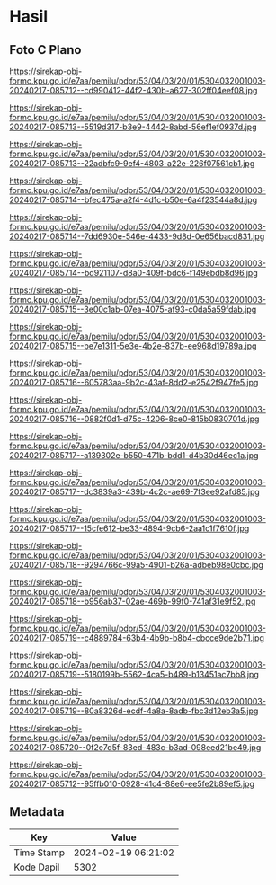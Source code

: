 # Hasil

## Foto C Plano

https://sirekap-obj-formc.kpu.go.id/e7aa/pemilu/pdpr/53/04/03/20/01/5304032001003-20240217-085712--cd990412-44f2-430b-a627-302ff04eef08.jpg

https://sirekap-obj-formc.kpu.go.id/e7aa/pemilu/pdpr/53/04/03/20/01/5304032001003-20240217-085713--5519d317-b3e9-4442-8abd-56ef1ef0937d.jpg

https://sirekap-obj-formc.kpu.go.id/e7aa/pemilu/pdpr/53/04/03/20/01/5304032001003-20240217-085713--22adbfc9-9ef4-4803-a22e-226f07561cb1.jpg

https://sirekap-obj-formc.kpu.go.id/e7aa/pemilu/pdpr/53/04/03/20/01/5304032001003-20240217-085714--bfec475a-a2f4-4d1c-b50e-6a4f23544a8d.jpg

https://sirekap-obj-formc.kpu.go.id/e7aa/pemilu/pdpr/53/04/03/20/01/5304032001003-20240217-085714--7dd6930e-546e-4433-9d8d-0e656bacd831.jpg

https://sirekap-obj-formc.kpu.go.id/e7aa/pemilu/pdpr/53/04/03/20/01/5304032001003-20240217-085714--bd921107-d8a0-409f-bdc6-f149ebdb8d96.jpg

https://sirekap-obj-formc.kpu.go.id/e7aa/pemilu/pdpr/53/04/03/20/01/5304032001003-20240217-085715--3e00c1ab-07ea-4075-af93-c0da5a59fdab.jpg

https://sirekap-obj-formc.kpu.go.id/e7aa/pemilu/pdpr/53/04/03/20/01/5304032001003-20240217-085715--be7e1311-5e3e-4b2e-837b-ee968d19789a.jpg

https://sirekap-obj-formc.kpu.go.id/e7aa/pemilu/pdpr/53/04/03/20/01/5304032001003-20240217-085716--605783aa-9b2c-43af-8dd2-e2542f947fe5.jpg

https://sirekap-obj-formc.kpu.go.id/e7aa/pemilu/pdpr/53/04/03/20/01/5304032001003-20240217-085716--0882f0d1-d75c-4206-8ce0-815b0830701d.jpg

https://sirekap-obj-formc.kpu.go.id/e7aa/pemilu/pdpr/53/04/03/20/01/5304032001003-20240217-085717--a139302e-b550-471b-bdd1-d4b30d46ec1a.jpg

https://sirekap-obj-formc.kpu.go.id/e7aa/pemilu/pdpr/53/04/03/20/01/5304032001003-20240217-085717--dc3839a3-439b-4c2c-ae69-7f3ee92afd85.jpg

https://sirekap-obj-formc.kpu.go.id/e7aa/pemilu/pdpr/53/04/03/20/01/5304032001003-20240217-085717--15cfe612-be33-4894-9cb6-2aa1c1f7610f.jpg

https://sirekap-obj-formc.kpu.go.id/e7aa/pemilu/pdpr/53/04/03/20/01/5304032001003-20240217-085718--9294766c-99a5-4901-b26a-adbeb98e0cbc.jpg

https://sirekap-obj-formc.kpu.go.id/e7aa/pemilu/pdpr/53/04/03/20/01/5304032001003-20240217-085718--b956ab37-02ae-469b-99f0-741af31e9f52.jpg

https://sirekap-obj-formc.kpu.go.id/e7aa/pemilu/pdpr/53/04/03/20/01/5304032001003-20240217-085719--c4889784-63b4-4b9b-b8b4-cbcce9de2b71.jpg

https://sirekap-obj-formc.kpu.go.id/e7aa/pemilu/pdpr/53/04/03/20/01/5304032001003-20240217-085719--5180199b-5562-4ca5-b489-b13451ac7bb8.jpg

https://sirekap-obj-formc.kpu.go.id/e7aa/pemilu/pdpr/53/04/03/20/01/5304032001003-20240217-085719--80a8326d-ecdf-4a8a-8adb-fbc3d12eb3a5.jpg

https://sirekap-obj-formc.kpu.go.id/e7aa/pemilu/pdpr/53/04/03/20/01/5304032001003-20240217-085720--0f2e7d5f-83ed-483c-b3ad-098eed21be49.jpg

https://sirekap-obj-formc.kpu.go.id/e7aa/pemilu/pdpr/53/04/03/20/01/5304032001003-20240217-085712--95ffb010-0928-41c4-88e6-ee5fe2b89ef5.jpg


## Metadata

| Key        | Value               |
| ---------- | ------------------- |
| Time Stamp | 2024-02-19 06:21:02 |
| Kode Dapil | 5302                |




